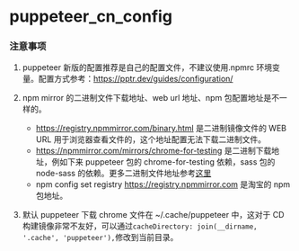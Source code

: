 # puppeteer_cn_config

### 注意事项
1. puppeteer 新版的配置推荐是自己的配置文件，不建议使用.npmrc 环境变量。配置方式参考：https://pptr.dev/guides/configuration/
   
2. npm mirror 的二进制文件下载地址、web url 地址、npm 包配置地址是不一样的。
   - https://registry.npmmirror.com/binary.html 是二进制镜像文件的 WEB URL 用于浏览器查看文件的，这个地址配置无法下载二进制文件。
   - https://npmmirror.com/mirrors/chrome-for-testing 是二进制下载地址，例如下来 puppeteer 包的 chrome-for-testing 依赖，sass 包的 node-sass 的依赖。更多二进制文件地址参考[这里](https://github.com/cnpm/binary-mirror-config/blob/master/package.json)
   - npm config set registry https://registry.npmmirror.com 是淘宝的 npm 包地址。

3. 默认 puppeteer 下载 chrome 文件在 ~/.cache/puppeteer 中，这对于 CD 构建镜像非常不友好，可以通过`cacheDirectory: join(__dirname, '.cache', 'puppeteer'),`修改到当前目录。